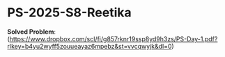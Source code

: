 # PS-2025-S8-Reetika
**Solved Problem**: (https://www.dropbox.com/scl/fi/g857rknr19ssp8yd9h3zs/PS-Day-1.pdf?rlkey=b4yu2wyff5zouueayaz6mpebz&st=vvcqwyjk&dl=0)
